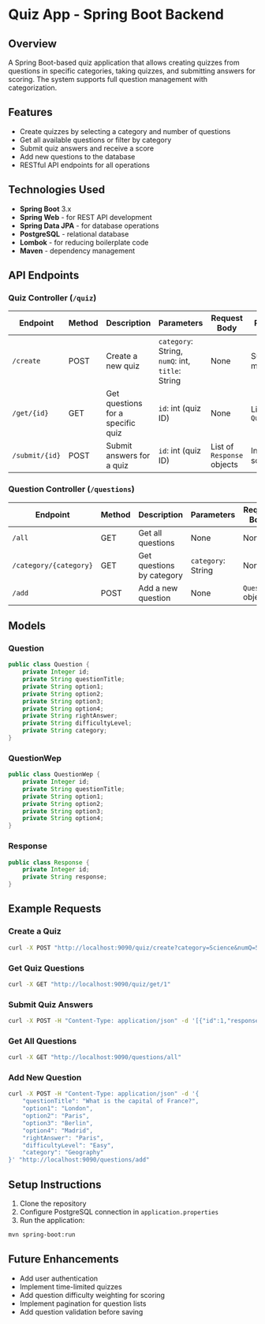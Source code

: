 
# Quiz App - Spring Boot Backend

## Overview
A Spring Boot-based quiz application that allows creating quizzes from questions in specific categories, taking quizzes, and submitting answers for scoring. The system supports full question management with categorization.

## Features
- Create quizzes by selecting a category and number of questions
- Get all available questions or filter by category
- Submit quiz answers and receive a score
- Add new questions to the database
- RESTful API endpoints for all operations

## Technologies Used
- **Spring Boot** 3.x
- **Spring Web** - for REST API development
- **Spring Data JPA** - for database operations
- **PostgreSQL** - relational database
- **Lombok** - for reducing boilerplate code
- **Maven** - dependency management

## API Endpoints

### Quiz Controller (`/quiz`)
| Endpoint | Method | Description | Parameters | Request Body | Response |
|----------|--------|-------------|------------|--------------|----------|
| `/create` | POST | Create a new quiz | `category`: String, `numQ`: int, `title`: String | None | Success message |
| `/get/{id}` | GET | Get questions for a specific quiz | `id`: int (quiz ID) | None | List of `QuestionWep` |
| `/submit/{id}` | POST | Submit answers for a quiz | `id`: int (quiz ID) | List of `Response` objects | Integer score |

### Question Controller (`/questions`)
| Endpoint | Method | Description | Parameters | Request Body | Response |
|----------|--------|-------------|------------|--------------|----------|
| `/all` | GET | Get all questions | None | None | List of `Question` |
| `/category/{category}` | GET | Get questions by category | `category`: String | None | List of `Question` |
| `/add` | POST | Add a new question | None | `Question` object | Success message |

## Models

### Question
```java
public class Question {
    private Integer id;
    private String questionTitle;
    private String option1;
    private String option2;
    private String option3;
    private String option4;
    private String rightAnswer;
    private String difficultyLevel;
    private String category;
}
```

### QuestionWep
```java
public class QuestionWep {
    private Integer id;
    private String questionTitle;
    private String option1;
    private String option2;
    private String option3;
    private String option4;
}
```

### Response
```java
public class Response {
    private Integer id;
    private String response;
}
```

## Example Requests

### Create a Quiz
```bash
curl -X POST "http://localhost:9090/quiz/create?category=Science&numQ=5&title=Science%20Quiz"
```

### Get Quiz Questions
```bash
curl -X GET "http://localhost:9090/quiz/get/1"
```

### Submit Quiz Answers
```bash
curl -X POST -H "Content-Type: application/json" -d '[{"id":1,"response":"A"},{"id":2,"response":"B"}]' "http://localhost:9090/quiz/submit/1"
```

### Get All Questions
```bash
curl -X GET "http://localhost:9090/questions/all"
```

### Add New Question
```bash
curl -X POST -H "Content-Type: application/json" -d '{
    "questionTitle": "What is the capital of France?",
    "option1": "London",
    "option2": "Paris",
    "option3": "Berlin",
    "option4": "Madrid",
    "rightAnswer": "Paris",
    "difficultyLevel": "Easy",
    "category": "Geography"
}' "http://localhost:9090/questions/add"
```

## Setup Instructions
1. Clone the repository
2. Configure PostgreSQL connection in `application.properties`
3. Run the application:
```bash
mvn spring-boot:run
```

## Future Enhancements
- Add user authentication
- Implement time-limited quizzes
- Add question difficulty weighting for scoring
- Implement pagination for question lists
- Add question validation before saving
